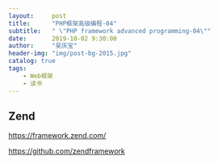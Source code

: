 ```yaml
---
layout:     post
title:      "PHP框架高级编程-04"
subtitle:   " \"PHP framework advanced programming-04\""
date:       2019-10-02 9:30:00
author:     "吴庆宝"
header-img: "img/post-bg-2015.jpg"
catalog: true
tags:
    - Web框架    
    - 读书
---
```


## Zend

https://framework.zend.com/

https://github.com/zendframework